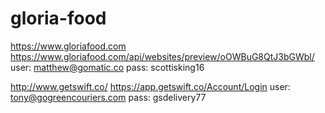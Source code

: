 # gloria-food

https://www.gloriafood.com
https://www.gloriafood.com/api/websites/preview/oOWBuG8QtJ3bGWbl/
user: matthew@gomatic.co
pass: scottisking16


http://www.getswift.co/
https://app.getswift.co/Account/Login
user: tony@gogreencouriers.com
pass: gsdelivery77
